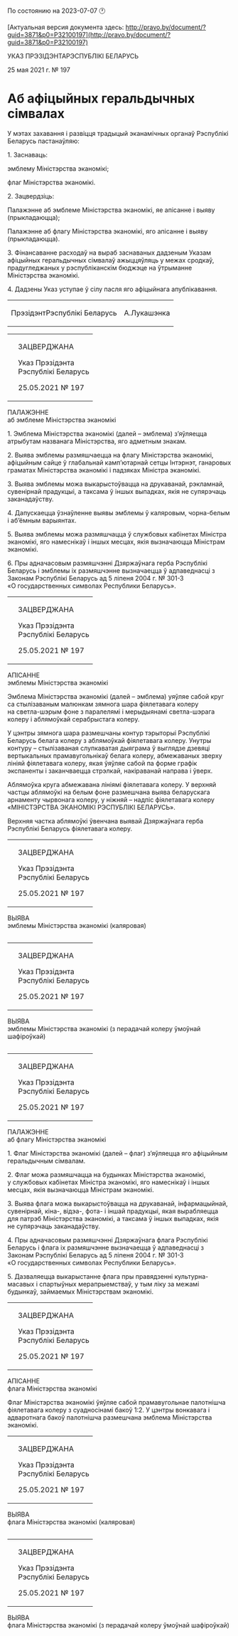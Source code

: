 По состоянию на 2023-07-07 &#x1F550;

[Актуальная версия документа здесь: http://pravo.by/document/?guid=3871&p0=P32100197](http://pravo.by/document/?guid=3871&p0=P32100197)

<p>УКАЗ ПРЭЗІДЭНТАРЭСПУБЛІКІ БЕЛАРУСЬ</p>
<p>25 мая 2021 г. № 197</p>
<h1>Аб афіцыйных геральдычных сімвалах</h1>
<p>У мэтах захавання і развіцця традыцый эканамічных органаў Рэспублікі Беларусь пастанаўляю:</p>
<p>1. Заснаваць:</p>
<p>эмблему Міністэрства эканомікі;</p>
<p>флаг Міністэрства эканомікі.</p>
<p>2. Зацвердзіць:</p>
<p>Палажэнне аб эмблеме Міністэрства эканомікі, яе апісанне і выяву (прыкладаюцца);</p>
<p>Палажэнне аб флагу Міністэрства эканомікі, яго апісанне і выяву (прыкладаюцца).</p>
<p>3. Фінансаванне расходаў на выраб заснаваных дадзеным Указам афіцыйных геральдычных сімвалаў ажыццяўляць у межах сродкаў, прадугледжаных у рэспубліканскім бюджэце на ўтрыманне Міністэрства эканомікі.</p>
<p>4. Дадзены Указ уступае ў сілу пасля яго афіцыйнага апублікавання.</p>
<p></p>
<table><tr>
<td><p>ПрэзідэнтРэспублікі Беларусь</p></td>
<td><p>А.Лукашэнка</p></td>
</tr></table>
<p></p>
<table><tr>
<td><p></p></td>
<td>
<p>ЗАЦВЕРДЖАНА</p>
<p>Указ Прэзідэнта<br>Рэспублікі Беларусь</p>
<p>25.05.2021 № 197</p>
</td>
</tr></table>
<p>ПАЛАЖЭННЕ<br>аб эмблеме Міністэрства эканомікі</p>
<p>1. Эмблема Міністэрства эканомікі (далей – эмблема) з’яўляецца атрыбутам названага Міністэрства, яго адметным знакам.</p>
<p>2. Выява эмблемы размяшчаецца на флагу Міністэрства эканомікі, афіцыйным сайце ў глабальнай камп’ютарнай сетцы Інтэрнэт, ганаровых граматах Міністэрства эканомікі і падзяках Міністра эканомікі.</p>
<p>3. Выява эмблемы можа выкарыстоўвацца на друкаванай, рэкламнай, сувенірнай прадукцыі, а таксама ў іншых выпадках, якія не супярэчаць заканадаўству.</p>
<p>4. Дапускаецца ўзнаўленне выявы эмблемы ў каляровым, чорна-белым і аб’ёмным варыянтах.</p>
<p>5. Выява эмблемы можа размяшчацца ў службовых кабінетах Міністра эканомікі, яго намеснікаў і іншых месцах, якія вызначаюцца Міністрам эканомікі.</p>
<p>6. Пры адначасовым размяшчэнні Дзяржаўнага герба Рэспублікі Беларусь і эмблемы іх размяшчэнне вызначаецца ў адпаведнасці з Законам Рэспублікі Беларусь ад 5 ліпеня 2004 г. № 301-З «О государственных символах Республики Беларусь».</p>
<p></p>
<table><tr>
<td><p></p></td>
<td>
<p>ЗАЦВЕРДЖАНА</p>
<p>Указ Прэзідэнта<br>Рэспублікі Беларусь</p>
<p>25.05.2021 № 197</p>
</td>
</tr></table>
<p>АПІСАННЕ<br>эмблемы Міністэрства эканомікі</p>
<p>Эмблема Міністэрства эканомікі (далей – эмблема) уяўляе сабой круг са стылізаваным малюнкам зямнога шара фіялетавага колеру на светла-шэрым фоне з паралелямі і мерыдыянамі светла-шэрага колеру і аблямоўкай серабрыстага колеру.</p>
<p>У цэнтры зямнога шара размешчаны контур тэрыторыі Рэспублікі Беларусь белага колеру з аблямоўкай фіялетавага колеру. Унутры контуру – стылізаваная слупкаватая дыяграма ў выглядзе дзевяці вертыкальных прамавугольнікаў белага колеру, абмежаваных зверху лініяй фіялетавага колеру, якая ўяўляе сабой па форме графік экспаненты і заканчваецца стрэлкай, накіраванай направа і ўверх.</p>
<p>Аблямоўка круга абмежавана лініямі фіялетавага колеру. У верхняй частцы аблямоўкі на белым фоне размешчана выява беларускага арнаменту чырвонага колеру, у ніжняй – надпіс фіялетавага колеру «МІНІСТЭРСТВА ЭКАНОМІКІ РЭСПУБЛІКІ БЕЛАРУСЬ».</p>
<p>Верхняя частка аблямоўкі ўвенчана выявай Дзяржаўнага герба Рэспублікі Беларусь фіялетавага колеру.</p>
<p></p>
<table><tr>
<td><p></p></td>
<td>
<p>ЗАЦВЕРДЖАНА</p>
<p>Указ Прэзідэнта<br>Рэспублікі Беларусь</p>
<p>25.05.2021 № 197</p>
</td>
</tr></table>
<p>ВЫЯВА<br>эмблемы Міністэрства эканомікі (каляровая)</p>
<p><img></p>
<p></p>
<table><tr>
<td><p></p></td>
<td>
<p>ЗАЦВЕРДЖАНА</p>
<p>Указ Прэзідэнта<br>Рэспублікі Беларусь</p>
<p>25.05.2021 № 197</p>
</td>
</tr></table>
<p>ВЫЯВА<br>эмблемы Міністэрства эканомікі (з перадачай колеру ўмоўнай шафіроўкай)</p>
<p><img></p>
<p></p>
<table><tr>
<td><p></p></td>
<td>
<p>ЗАЦВЕРДЖАНА</p>
<p>Указ Прэзідэнта<br>Рэспублікі Беларусь</p>
<p>25.05.2021 № 197</p>
</td>
</tr></table>
<p>ПАЛАЖЭННЕ<br>аб флагу Міністэрства эканомікі</p>
<p>1. Флаг Міністэрства эканомікі (далей – флаг) з’яўляецца яго афіцыйным геральдычным сімвалам.</p>
<p>2. Флаг можа размяшчацца на будынках Міністэрства эканомікі, у службовых кабінетах Міністра эканомікі, яго намеснікаў і іншых месцах, якія вызначаюцца Міністрам эканомікі.</p>
<p>3. Выява флага можа выкарыстоўвацца на друкаванай, інфармацыйнай, сувенірнай, кіна-, відэа-, фота- і іншай прадукцыі, якая вырабляецца для патрэб Міністэрства эканомікі, а таксама ў іншых выпадках, якія не супярэчаць заканадаўству.</p>
<p>4. Пры адначасовым размяшчэнні Дзяржаўнага флага Рэспублікі Беларусь і флага іх размяшчэнне вызначаецца ў адпаведнасці з Законам Рэспублікі Беларусь ад 5 ліпеня 2004 г. № 301-З «О государственных символах Республики Беларусь».</p>
<p>5. Дазваляецца выкарыстанне флага пры правядзенні культурна-масавых і спартыўных мерапрыемстваў, у тым ліку за межамі будынкаў, займаемых Міністэрствам эканомікі.</p>
<p></p>
<table><tr>
<td><p></p></td>
<td>
<p>ЗАЦВЕРДЖАНА</p>
<p>Указ Прэзідэнта<br>Рэспублікі Беларусь</p>
<p>25.05.2021 № 197</p>
</td>
</tr></table>
<p>АПІСАННЕ<br>флага Міністэрства эканомікі</p>
<p>Флаг Міністэрства эканомікі ўяўляе сабой прамавугольнае палотнішча фіялетавага колеру з суадносінамі бакоў 1:2. У цэнтры вонкавага і адваротнага бакоў палотнішча размешчана эмблема Міністэрства эканомікі.</p>
<p></p>
<table><tr>
<td><p></p></td>
<td>
<p>ЗАЦВЕРДЖАНА</p>
<p>Указ Прэзідэнта<br>Рэспублікі Беларусь</p>
<p>25.05.2021 № 197</p>
</td>
</tr></table>
<p>ВЫЯВА<br>флага Міністэрства эканомікі (каляровая)</p>
<p><img></p>
<p></p>
<table><tr>
<td><p></p></td>
<td>
<p>ЗАЦВЕРДЖАНА</p>
<p>Указ Прэзідэнта<br>Рэспублікі Беларусь</p>
<p>25.05.2021 № 197</p>
</td>
</tr></table>
<p>ВЫЯВА<br>флага Міністэрства эканомікі (з перадачай колеру ўмоўнай шафіроўкай)</p>
<p><img></p>
<p></p>